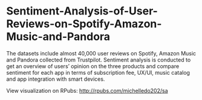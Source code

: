 # Sentiment-Analysis-of-User-Reviews-on-Spotify-Amazon-Music-and-Pandora

The datasets include almost 40,000 user reviews on Spotify, Amazon Music and Pandora collected from Trustpilot. Sentiment analysis is conducted to get an overview of users’ opinion on the three products and compare sentiment for each app in terms of subscription fee, UX/UI, music catalog and app integration with smart devices.

View visualization on RPubs: http://rpubs.com/michelledo202/sa
